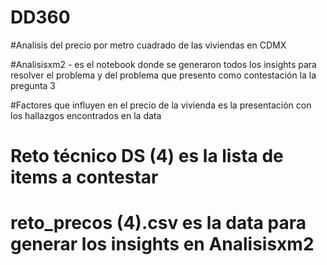 # DD360

#Analisis del precio por metro cuadrado de las viviendas en CDMX

#Analisisxm2 - es el notebook donde se generaron todos los insights para resolver el problema y del problema que presento como contestación la la pregunta 3

#Factores que influyen en el precio de la vivienda es la presentación con los hallazgos encontrados en la data

# Reto técnico DS (4) es la lista de items a contestar

# reto_precos (4).csv es la data para generar los insights en Analisisxm2
